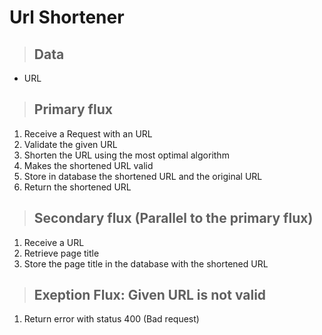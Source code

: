 # Url Shortener

> ## Data
* URL

> ## Primary flux
1. Receive a Request with an URL
2. Validate the given URL
3. Shorten the URL using the most optimal algorithm
4. Makes the shortened URL valid
5. Store in database the shortened URL and the original URL
6. Return the shortened URL

> ## Secondary flux (Parallel to the primary flux)
1. Receive a URL
2. Retrieve page title
3. Store the page title in the database with the shortened URL

> ## Exeption Flux: Given URL is not valid
1. Return error with status 400 (Bad request)